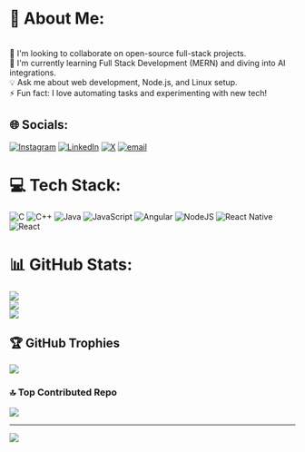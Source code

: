 # 💫 About Me:
 <br>🤝 I'm looking to collaborate on open-source full-stack projects.  <br>🌱 I'm currently learning Full Stack Development (MERN) and diving into AI integrations.  <br>💡 Ask me about web development, Node.js, and Linux setup.  <br>⚡ Fun fact: I love automating tasks and experimenting with new tech!


## 🌐 Socials:
[![Instagram](https://img.shields.io/badge/Instagram-%23E4405F.svg?logo=Instagram&logoColor=white)](https://instagram.com/karan_31_05) [![LinkedIn](https://img.shields.io/badge/LinkedIn-%230077B5.svg?logo=linkedin&logoColor=white)](https://linkedin.com/in/karan-sivakumar) [![X](https://img.shields.io/badge/X-black.svg?logo=X&logoColor=white)](https://x.com/Karan_31_05) [![email](https://img.shields.io/badge/Email-D14836?logo=gmail&logoColor=white)](mailto:karankavin2002@gmail.com) 

# 💻 Tech Stack:
![C](https://img.shields.io/badge/c-%2300599C.svg?style=for-the-badge&logo=c&logoColor=white) ![C++](https://img.shields.io/badge/c++-%2300599C.svg?style=for-the-badge&logo=c%2B%2B&logoColor=white) ![Java](https://img.shields.io/badge/java-%23ED8B00.svg?style=for-the-badge&logo=openjdk&logoColor=white) ![JavaScript](https://img.shields.io/badge/javascript-%23323330.svg?style=for-the-badge&logo=javascript&logoColor=%23F7DF1E) ![Angular](https://img.shields.io/badge/angular-%23DD0031.svg?style=for-the-badge&logo=angular&logoColor=white) ![NodeJS](https://img.shields.io/badge/node.js-6DA55F?style=for-the-badge&logo=node.js&logoColor=white) ![React Native](https://img.shields.io/badge/react_native-%2320232a.svg?style=for-the-badge&logo=react&logoColor=%2361DAFB) ![React](https://img.shields.io/badge/react-%2320232a.svg?style=for-the-badge&logo=react&logoColor=%2361DAFB)
# 📊 GitHub Stats:
![](https://github-readme-stats.vercel.app/api?username=Karan-31-05&theme=dark&hide_border=true&include_all_commits=true&count_private=false)<br/>
![](https://nirzak-streak-stats.vercel.app/?user=Karan-31-05&theme=dark&hide_border=true)<br/>
![](https://github-readme-stats.vercel.app/api/top-langs/?username=Karan-31-05&theme=dark&hide_border=true&include_all_commits=true&count_private=false&layout=compact)

## 🏆 GitHub Trophies
![](https://github-profile-trophy.vercel.app/?username=Karan-31-05&theme=onedark&no-frame=false&no-bg=true&margin-w=4)

### 🔝 Top Contributed Repo
![](https://github-contributor-stats.vercel.app/api?username=Karan-31-05&limit=5&theme=dark&combine_all_yearly_contributions=true)

---
[![](https://visitcount.itsvg.in/api?id=Karan-31-05&icon=0&color=0)](https://visitcount.itsvg.in)

<!-- Proudly created with GPRM ( https://gprm.itsvg.in ) -->
